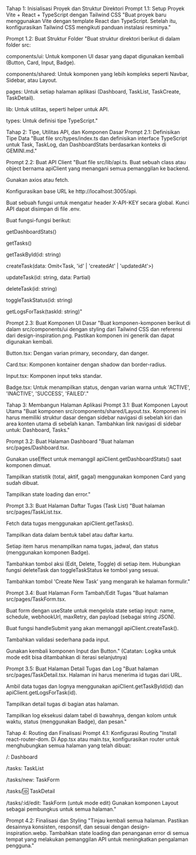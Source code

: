 Tahap 1: Inisialisasi Proyek dan Struktur Direktori
Prompt 1.1: Setup Proyek Vite + React + TypeScript dengan Tailwind CSS
"Buat proyek baru menggunakan Vite dengan template React dan TypeScript. Setelah itu, konfigurasikan Tailwind CSS mengikuti panduan instalasi resminya."

Prompt 1.2: Buat Struktur Folder
"Buat struktur direktori berikut di dalam folder src:

components/ui: Untuk komponen UI dasar yang dapat digunakan kembali (Button, Card, Input, Badge).

components/shared: Untuk komponen yang lebih kompleks seperti Navbar, Sidebar, atau Layout.

pages: Untuk setiap halaman aplikasi (Dashboard, TaskList, TaskCreate, TaskDetail).

lib: Untuk utilitas, seperti helper untuk API.

types: Untuk definisi tipe TypeScript."

Tahap 2: Tipe, Utilitas API, dan Komponen Dasar
Prompt 2.1: Definisikan Tipe Data
"Buat file src/types/index.ts dan definisikan interface TypeScript untuk Task, TaskLog, dan DashboardStats berdasarkan konteks di GEMINI.md."

Prompt 2.2: Buat API Client
"Buat file src/lib/api.ts. Buat sebuah class atau object bernama apiClient yang menangani semua pemanggilan ke backend.

Gunakan axios atau fetch.

Konfigurasikan base URL ke http://localhost:3005/api.

Buat sebuah fungsi untuk mengatur header X-API-KEY secara global. Kunci API dapat disimpan di file .env.

Buat fungsi-fungsi berikut:

getDashboardStats()

getTasks()

getTaskById(id: string)

createTask(data: Omit<Task, 'id' | 'createdAt' | 'updatedAt'>)

updateTask(id: string, data: Partial<Task>)

deleteTask(id: string)

toggleTaskStatus(id: string)

getLogsForTask(taskId: string)"

Prompt 2.3: Buat Komponen UI Dasar
"Buat komponen-komponen berikut di dalam src/components/ui dengan styling dari Tailwind CSS dan referensi dari design-inspiration.png. Pastikan komponen ini generik dan dapat digunakan kembali.

Button.tsx: Dengan varian primary, secondary, dan danger.

Card.tsx: Komponen kontainer dengan shadow dan border-radius.

Input.tsx: Komponen input teks standar.

Badge.tsx: Untuk menampilkan status, dengan varian warna untuk 'ACTIVE', 'INACTIVE', 'SUCCESS', 'FAILED'."

Tahap 3: Membangun Halaman Aplikasi
Prompt 3.1: Buat Komponen Layout Utama
"Buat komponen src/components/shared/Layout.tsx. Komponen ini harus memiliki struktur dasar dengan sidebar navigasi di sebelah kiri dan area konten utama di sebelah kanan. Tambahkan link navigasi di sidebar untuk: Dashboard, Tasks."

Prompt 3.2: Buat Halaman Dashboard
"Buat halaman src/pages/Dashboard.tsx.

Gunakan useEffect untuk memanggil apiClient.getDashboardStats() saat komponen dimuat.

Tampilkan statistik (total, aktif, gagal) menggunakan komponen Card yang sudah dibuat.

Tampilkan state loading dan error."

Prompt 3.3: Buat Halaman Daftar Tugas (Task List)
"Buat halaman src/pages/TaskList.tsx.

Fetch data tugas menggunakan apiClient.getTasks().

Tampilkan data dalam bentuk tabel atau daftar kartu.

Setiap item harus menampilkan nama tugas, jadwal, dan status (menggunakan komponen Badge).

Tambahkan tombol aksi (Edit, Delete, Toggle) di setiap item. Hubungkan fungsi deleteTask dan toggleTaskStatus ke tombol yang sesuai.

Tambahkan tombol 'Create New Task' yang mengarah ke halaman formulir."

Prompt 3.4: Buat Halaman Form Tambah/Edit Tugas
"Buat halaman src/pages/TaskForm.tsx.

Buat form dengan useState untuk mengelola state setiap input: name, schedule, webhookUrl, maxRetry, dan payload (sebagai string JSON).

Buat fungsi handleSubmit yang akan memanggil apiClient.createTask().

Tambahkan validasi sederhana pada input.

Gunakan kembali komponen Input dan Button."
(Catatan: Logika untuk mode edit bisa ditambahkan di iterasi selanjutnya)

Prompt 3.5: Buat Halaman Detail Tugas dan Log
"Buat halaman src/pages/TaskDetail.tsx. Halaman ini harus menerima id tugas dari URL.

Ambil data tugas dan lognya menggunakan apiClient.getTaskById(id) dan apiClient.getLogsForTask(id).

Tampilkan detail tugas di bagian atas halaman.

Tampilkan log eksekusi dalam tabel di bawahnya, dengan kolom untuk waktu, status (menggunakan Badge), dan pesan."

Tahap 4: Routing dan Finalisasi
Prompt 4.1: Konfigurasi Routing
"Install react-router-dom. Di App.tsx atau main.tsx, konfigurasikan router untuk menghubungkan semua halaman yang telah dibuat:

/: Dashboard

/tasks: TaskList

/tasks/new: TaskForm

/tasks/:id: TaskDetail

/tasks/:id/edit: TaskForm (untuk mode edit)
Gunakan komponen Layout sebagai pembungkus untuk semua halaman."

Prompt 4.2: Finalisasi dan Styling
"Tinjau kembali semua halaman. Pastikan desainnya konsisten, responsif, dan sesuai dengan design-inspiration.webp. Tambahkan state loading dan penanganan error di semua tempat yang melakukan pemanggilan API untuk meningkatkan pengalaman pengguna."